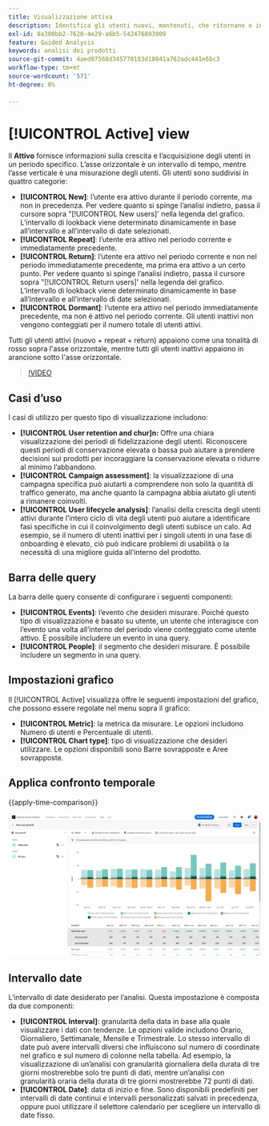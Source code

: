 ```yaml
---
title: Visualizzazione attiva
description: Identifica gli utenti nuovi, mantenuti, che ritornano o inattivi.
exl-id: 0a300bb2-7620-4e29-a6b5-542476893009
feature: Guided Analysis
keywords: analisi dei prodotti
source-git-commit: 4aed07568d345770183d18041a762adc441e6bc3
workflow-type: tm+mt
source-wordcount: '571'
ht-degree: 0%

---
```


# [!UICONTROL Active] view

Il **Attivo** fornisce informazioni sulla crescita e l’acquisizione degli utenti in un periodo specifico. L’asse orizzontale è un intervallo di tempo, mentre l’asse verticale è una misurazione degli utenti. Gli utenti sono suddivisi in quattro categorie:

* **[!UICONTROL New]**: l’utente era attivo durante il periodo corrente, ma non in precedenza. Per vedere quanto si spinge l’analisi indietro, passa il cursore sopra &quot;[!UICONTROL New users]&#39; nella legenda del grafico. L’intervallo di lookback viene determinato dinamicamente in base all’intervallo e all’intervallo di date selezionati.
* **[!UICONTROL Repeat]**: l’utente era attivo nel periodo corrente e immediatamente precedente.
* **[!UICONTROL Return]**: l’utente era attivo nel periodo corrente e non nel periodo immediatamente precedente, ma prima era attivo a un certo punto. Per vedere quanto si spinge l’analisi indietro, passa il cursore sopra &quot;[!UICONTROL Return users]&#39; nella legenda del grafico. L’intervallo di lookback viene determinato dinamicamente in base all’intervallo e all’intervallo di date selezionati.
* **[!UICONTROL Dormant]**: l’utente era attivo nel periodo immediatamente precedente, ma non è attivo nel periodo corrente. Gli utenti inattivi non vengono conteggiati per il numero totale di utenti attivi.

Tutti gli utenti attivi (nuovo + repeat + return) appaiono come una tonalità di rosso sopra l&#39;asse orizzontale, mentre tutti gli utenti inattivi appaiono in arancione sotto l&#39;asse orizzontale.

>[!VIDEO](https://video.tv.adobe.com/v/3421667/?learn=on)

## Casi d’uso

I casi di utilizzo per questo tipo di visualizzazione includono:

* **[!UICONTROL User retention and chur]n:** Offre una chiara visualizzazione dei periodi di fidelizzazione degli utenti. Riconoscere questi periodi di conservazione elevata o bassa può aiutare a prendere decisioni sui prodotti per incoraggiare la conservazione elevata o ridurre al minimo l’abbandono.
* **[!UICONTROL Campaign assessment]**: la visualizzazione di una campagna specifica può aiutarti a comprendere non solo la quantità di traffico generato, ma anche quanto la campagna abbia aiutato gli utenti a rimanere coinvolti.
* **[!UICONTROL User lifecycle analysis]**: l’analisi della crescita degli utenti attivi durante l’intero ciclo di vita degli utenti può aiutare a identificare fasi specifiche in cui il coinvolgimento degli utenti subisce un calo. Ad esempio, se il numero di utenti inattivi per i singoli utenti in una fase di onboarding è elevato, ciò può indicare problemi di usabilità o la necessità di una migliore guida all’interno del prodotto.

## Barra delle query

La barra delle query consente di configurare i seguenti componenti:

* **[!UICONTROL Events]**: l’evento che desideri misurare. Poiché questo tipo di visualizzazione è basato su utente, un utente che interagisce con l’evento una volta all’interno del periodo viene conteggiato come utente attivo. È possibile includere un evento in una query.
* **[!UICONTROL People]**: il segmento che desideri misurare. È possibile includere un segmento in una query.

## Impostazioni grafico

Il [!UICONTROL Active] visualizza offre le seguenti impostazioni del grafico, che possono essere regolate nel menu sopra il grafico:

* **[!UICONTROL Metric]**: la metrica da misurare. Le opzioni includono Numero di utenti e Percentuale di utenti.
* **[!UICONTROL Chart type]**: tipo di visualizzazione che desideri utilizzare. Le opzioni disponibili sono Barre sovrapposte e Aree sovrapposte.

## Applica confronto temporale

{{apply-time-comparison}}

![Confronto tempo attivo](../assets/active-compare.png)

## Intervallo date

L’intervallo di date desiderato per l’analisi. Questa impostazione è composta da due componenti:

* **[!UICONTROL Interval]**: granularità della data in base alla quale visualizzare i dati con tendenze. Le opzioni valide includono Orario, Giornaliero, Settimanale, Mensile e Trimestrale. Lo stesso intervallo di date può avere intervalli diversi che influiscono sul numero di coordinate nel grafico e sul numero di colonne nella tabella. Ad esempio, la visualizzazione di un’analisi con granularità giornaliera della durata di tre giorni mostrerebbe solo tre punti di dati, mentre un’analisi con granularità oraria della durata di tre giorni mostrerebbe 72 punti di dati.
* **[!UICONTROL Date]**: data di inizio e fine. Sono disponibili predefiniti per intervalli di date continui e intervalli personalizzati salvati in precedenza, oppure puoi utilizzare il selettore calendario per scegliere un intervallo di date fisso.
